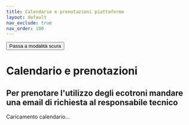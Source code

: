 ```yaml
---
title: Calendario e prenotazioni piattaforme
layout: default
nav_exclude: true
nav_order: 100
---
```


<button class="btn js-toggle-dark-mode">Passa a modalità scura</button>

<script>
const toggleDarkMode = document.querySelector('.js-toggle-dark-mode');

jtd.addEvent(toggleDarkMode, 'click', function(){
  if (jtd.getTheme() === 'dark') {
    jtd.setTheme('light');
    toggleDarkMode.textContent = 'Passa a modalità scura';
  } else {
    jtd.setTheme('dark');
    toggleDarkMode.textContent = 'Ritorna a modalità chiara';
  }
});
</script>

# Calendario e prenotazioni

## Per prenotare l'utilizzo degli ecotroni mandare una email di richiesta al responsabile tecnico

<div id='calendar-container'>
  <p>Caricamento calendario...</p>
</div>

<script>
  const jekyllEvents = {{ site.data.events | jsonify }};
</script>
